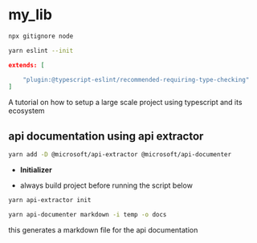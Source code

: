 # my_lib

``` bash
npx gitignore node
```

``` bash
yarn eslint --init
```

```json
extends: [

    "plugin:@typescript-eslint/recommended-requiring-type-checking"
]
```

A tutorial on how to setup a large scale project using typescript and its ecosystem

## api documentation using api extractor

```bash
yarn add -D @microsoft/api-extractor @microsoft/api-documenter
```

- **Initializer**

- always build project before running the script below

``` bash
yarn api-extractor init
```

``` bash
yarn api-documenter markdown -i temp -o docs
```

this generates a markdown file for the api documentation
